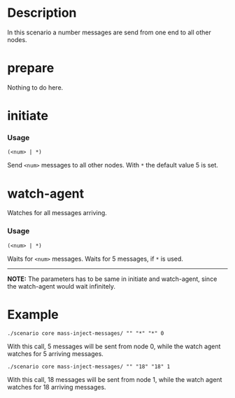 # Description
In this scenario a number messages are send from one end to all other nodes.

# prepare
Nothing to do here.

# initiate
### Usage
```
(<num> | *)
```
Send `<num>` messages to all other nodes. With `*` the default value 5 is set.

# watch-agent
Watches for all messages arriving.

### Usage
```
(<num> | *)
```
Waits for `<num>` messages. Waits for 5 messages, if `*` is used.

---

**NOTE:** The parameters has to be same in initiate and watch-agent, since the watch-agent would wait infinitely.

# Example
```
./scenario core mass-inject-messages/ "" "*" "*" 0
```
With this call, 5 messages will be sent from node 0, while the watch agent watches for 5 arriving messages.

```
./scenario core mass-inject-messages/ "" "18" "18" 1
```
With this call, 18 messages will be sent from node 1, while the watch agent watches for 18 arriving messages.